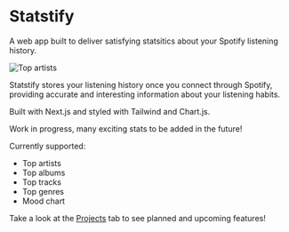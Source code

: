 # Statstify

A web app built to deliver satisfying statsitics about your Spotify listening history. 

![Top artists](/public/example0.png)

Statstify stores your listening history once you connect through Spotify, providing accurate and interesting information about your listening habits.

Built with Next.js and styled with Tailwind and Chart.js.

Work in progress, many exciting stats to be added in the future!

Currently supported:
- Top artists
- Top albums
- Top tracks
- Top genres
- Mood chart

Take a look at the [Projects](https://github.com/brianlqiu/statstify/projects/1) tab to see planned and upcoming features!
